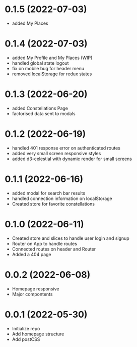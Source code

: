 # 0.1.5 (2022-07-03)

- added My Places

# 0.1.4 (2022-07-03)

- added My Profile and My Places (WIP)
- handled global state logout
- fix on mobile bug for header menu
- removed localStorage for redux states

# 0.1.3 (2022-06-20)

- added Constellations Page
- factorised data sent to modals

# 0.1.2 (2022-06-19)

- handled 401 response error on authenticated routes
- added very small screen responsive styles
- added d3-celestial with dynamic render for small screens

# 0.1.1 (2022-06-16)

- added modal for search bar results
- handled connection information on localStorage
- Created store for favorite constellations

# 0.1.0 (2022-06-11)

- Created store and slices to handle user login and signup
- Router on App to handle routes
- Connected routes on header and Router
- Added a 404 page

# 0.0.2 (2022-06-08)

- Homepage responsive
- Major compontents

# 0.0.1 (2022-05-30)

- Initialize repo
- Add homepage structure
- Add postCSS
